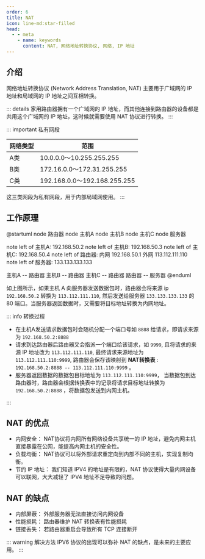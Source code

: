 ```yaml
---
order: 6
title: NAT
icon: line-md:star-filled
head:
  - - meta
    - name: keywords
      content: NAT, 网络地址转换协议, 网络, IP 地址
---
```


## 介绍

网络地址转换协议 (Network Address Translation, NAT) 主要用于广域网的 IP 地址和局域网的 IP 地址之间互相转换。

::: details
家用路由器拥有一个广域网的 IP 地址，而其他连接到路由器的设备都是共用这个广域网的 IP 地址，这时候就需要使用 NAT 协议进行转换。
:::

::: important 私有网段

| 网络类型 | 范围                         |
| -------- | ---------------------------- |
| A类      | 10.0.0.0～10.255.255.255     |
| B类      | 172.16.0.0～172.31.255.255   |
| C类      | 192.168.0.0～192.168.255.255 |

这三类网段为私有网段，用于内部局域网使用。
:::

## 工作原理

@startuml
node 路由器
node 主机A
node 主机B
node 主机C
node 服务器

note left of 主机A: 192.168.50.2
note left of 主机B: 192.168.50.3
note left of 主机C: 192.168.50.4
note left of 路由器: 内网 192.168.50.1 外网 113.112.111.110
note left of 服务器: 133.133.133.133

主机A -- 路由器
主机B -- 路由器
主机C -- 路由器
路由器 -- 服务器
@enduml

如上图所示，如果主机 A 向服务器发送数据包时，路由器会将来源 ip `192.168.50.2` 转换为 `113.112.111.110`, 然后发送给服务器 `133.133.133.133` 的 80 端口。当服务器返回数据时，又需要将目标地址转换为内网地址。

::: info 转换过程

- 在主机A发送请求数据包时会随机分配一个端口号如 `8888` 给请求，即请求来源为 `192.168.50.2:8888`
- 请求到达路由器后路由器又会指派一个端口给该请求，如 `9999`, 且将请求的来源 IP 地址改为 `113.112.111.110`, 最终请求来源地址为 `113.112.111.110:9999`, 路由器会保存该映射到 **NAT转换表** : `192.168.50.2:8888 -- 113.112.111.110:9999` 。
- 服务器返回数据的数据包目标地址为 `113.112.111.110:9999`， 当数据包到达路由器时，路由器会根据转换表中的记录将请求目标地址转换为 `192.168.50.2:8888` ，将数据包发送到内网主机。
  
:::

## NAT 的优点

- 内网安全： NAT协议将内网所有网络设备共享统一的 IP 地址，避免内网主机直接暴露在公网，能提高内网主机的安全性。
- 负载均衡： NAT协议可以将外部请求重定向到内部不同的主机，实现复制均衡。
- 节约 IP 地址： 我们知道 IPV4 的地址是有限的，NAT 协议使得大量内网设备可以联网，大大减轻了 IPV4 地址不足导致的问题。

## NAT 的缺点

- 内部屏蔽： 外部服务器无法直接访问内网设备
- 性能损耗： 路由器维护 NAT 转换表有性能损耗
- 链接丢失： 若路由器重启会导致所有 TCP 连接断开

::: warning 解决方法
IPV6 协议的出现可以弥补 NAT 的缺点，是未来的主要应用。
:::